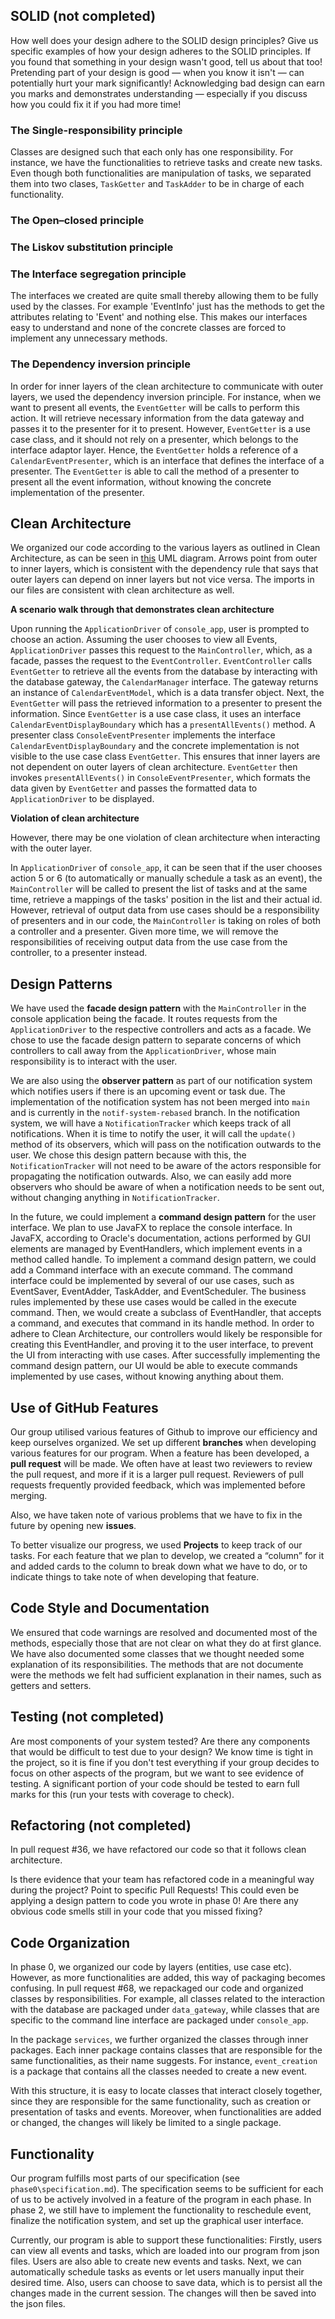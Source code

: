 ## SOLID (not completed)

How well does your design adhere to the SOLID design principles?
Give us specific examples of how your design adheres to the SOLID principles.
If you found that something in your design wasn't good, tell us about that too!
Pretending part of your design is good — when you know it isn't — can potentially hurt your mark significantly!
Acknowledging bad design can earn you marks and demonstrates understanding — especially if you discuss how you could fix it if you had more time!


###  The Single-responsibility principle

Classes are designed such that each only has one responsibility. For instance,
we have the functionalities to retrieve tasks and create new tasks. Even though both
functionalities are manipulation of tasks, we separated them into two clases, `TaskGetter`
and `TaskAdder` to be in charge of each functionality.

### The Open–closed principle


### The Liskov substitution principle


### The Interface segregation principle
The interfaces we created are quite small thereby allowing them to be fully used by the classes. For example 'EventInfo' just has the methods to get the attributes relating to 'Event' and nothing else. This makes our interfaces easy to understand and none of the concrete classes are forced to implement any unnecessary methods.


### The Dependency inversion principle

In order for inner layers of the clean architecture to communicate with outer layers,
we used the dependency inversion principle. For instance, when we want to present all
events, the `EventGetter` will be calls to perform this action. It will retrieve necessary information
from the data gateway and passes it to the presenter for it to present. However, 
`EventGetter` is a use case class, and it should not rely on a presenter, which belongs
to the interface adaptor layer. Hence, the `EventGetter` holds a reference of a `CalendarEventPresenter`, 
which is an interface that defines the interface of a presenter. The `EventGetter` is able to call the
method of a presenter to present all the event information, without knowing the concrete implementation
of the presenter.

## Clean Architecture

We organized our code according to the various layers as outlined in Clean Architecture, as can be seen in 
[this](https://drive.google.com/file/d/1MepffESg7WIG2lEm6N33ytD_fawoBvkP/view?usp=sharing) UML diagram. 
Arrows point from outer to inner layers, which is consistent with the dependency rule that says that outer layers 
can depend on inner layers but not vice versa. The imports in our files are consistent with clean architecture as well.

__A scenario walk through that demonstrates clean architecture__

Upon running the `ApplicationDriver` of `console_app`, user is prompted to choose an action. 
Assuming the user chooses to view all Events, `ApplicationDriver` passes this request to the `MainController`, which,
as a facade, passes the request to the `EventController`. `EventController` calls `EventGetter` to retrieve all the
events from the database by interacting with the database gateway, the `CalendarManager` interface. The gateway returns 
an instance of `CalendarEventModel`, which is a data transfer object. Next, the `EventGetter` will pass the 
retrieved information to a presenter to present the information. Since `EventGetter` is a use case class, it uses an 
interface `CalendarEventDisplayBoundary` which has a `presentAllEvents()` method. A presenter class `ConsoleEventPresenter`
implements the interface `CalendarEventDisplayBoundary` and the concrete implementation is not visible to the use case class
`EventGetter`. This ensures that inner layers are not dependent on outer layers of clean architecture. `EventGetter` then invokes
`presentAllEvents()` in `ConsoleEventPresenter`, which formats the data given by `EventGetter` and passes the formatted data to
`ApplicationDriver` to be displayed.

__Violation of clean architecture__

However, there may be one violation of clean architecture when interacting with the outer layer. 

In `ApplicationDriver` of `console_app`, it can be seen that if the user chooses action 5 or 6 
(to automatically or manually schedule a task as an event), the `MainController` will be called to present the list of 
tasks and at the same time, retrieve a mappings of the tasks' position in the list and their actual id. 
However, retrieval of output data from use cases should be a responsibility of presenters and in our code, 
the `MainController` is taking on roles of both a controller and a presenter.
Given more time, we will remove the responsibilities of receiving output data from the use case from the controller, 
to a presenter instead. 

## Design Patterns

We have used the **facade design pattern** with the `MainController` in the console application being 
the facade. It routes requests from the `ApplicationDriver` to the respective controllers and acts as a facade.
We chose to use the facade design pattern to separate concerns of which controllers to call away from
the `ApplicationDriver`, whose main responsibility is to interact with the user.

We are also using the **observer pattern** as part of our notification system which
notifies users if there is an upcoming event or task due. The implementation of the notification
system has not been merged into `main` and is currently in the `notif-system-rebased` branch.
In the notification system, we will have a `NotificationTracker` which keeps track of all notifications.
When it is time to notify the user, it will call the `update()` method of its observers, which will pass
on the notification outwards to the user. We chose this design pattern because with this, the `NotificationTracker`
will not need to be aware of the actors responsible for propagating the notification outwards. Also, we can easily 
add more observers who should be aware of when a notification needs to be sent out, without changing anything in 
`NotificationTracker`.

In the future, we could implement a **command design pattern** for the user interface. We plan to use JavaFX to replace the console
interface. In JavaFX, according to Oracle's documentation, actions performed by GUI elements are managed by EventHandlers,
which implement events in a method called handle. To implement a command design pattern, we could add a Command interface with
an execute command. The command interface could be implemented by several of our use cases, such as EventSaver, EventAdder, TaskAdder, and EventScheduler.
The business rules implemented by these use cases would be called in the execute command. Then, we would create a subclass of EventHandler,
that accepts a command, and executes that command in its handle method. In order to adhere to Clean Architecture, our controllers
would likely be responsible for creating this EventHandler, and proving it to the user interface, to prevent the UI from interacting with use cases.
After successfully implementing the command design pattern, our UI would be able to execute commands implemented by use cases,
without knowing anything about them.

## Use of GitHub Features

Our group utilised various features of Github to improve our efficiency and keep ourselves organized. 
We set up different **branches** when developing various features for our program. When a feature has been developed, 
a **pull request** will be made. We often have at least two reviewers to review the pull request, 
and more if it is a larger pull request. Reviewers of pull requests frequently provided feedback, which was implemented before
merging.

Also, we have taken note of various problems that we have to fix in the future by opening new **issues**. 

To better visualize our progress, we used **Projects** to keep track of our tasks. For each feature that we 
plan to develop, we created a “column” for it and added cards to the column to break down what we have to do, 
or to indicate things to take note of when developing that feature.

## Code Style and Documentation

We ensured that code warnings are resolved and documented most of the methods, especially those that are 
not clear on what they do at first glance. We have also documented some classes that we thought needed 
some explanation of its responsibilities. The methods that are not documente were the methods we felt had sufficient explanation in their names, such as getters and setters.

## Testing (not completed)

Are most components of your system tested? Are there any components that would be difficult to test due to your design?
We know time is tight in the project, so it is fine if you don't test everything if your group decides to focus on other aspects of the program, but we want to see evidence of testing.
A significant portion of your code should be tested to earn full marks for this (run your tests with coverage to check).

## Refactoring (not completed)

In pull request #36, we have refactored our code so that it follows clean architecture.

Is there evidence that your team has refactored code in a meaningful way during the project?
Point to specific Pull Requests!
This could even be applying a design pattern to code you wrote in phase 0!
Are there any obvious code smells still in your code that you missed fixing?

## Code Organization

In phase 0, we organized our code by layers (entities, use case etc). However, as more functionalities 
are added, this way of packaging becomes confusing. In pull request #68, we repackaged our code 
and organized classes by responsibilities. For example, all classes related to the interaction with 
the database are packaged under `data_gateway`, while classes that are specific to the command line 
interface are packaged under `console_app`.  

In the package `services`, we further organized the classes through inner packages. 
Each inner package contains classes that are responsible for the same functionalities, 
as their name suggests. For instance, `event_creation` is a package that contains all the 
classes needed to create a new event.

With this structure, it is easy to locate classes that interact closely together, since they 
are responsible for the same functionality, such as creation or presentation of tasks and events. 
Moreover, when functionalities are added or changed, the changes will likely be limited to a single package.

## Functionality

Our program fulfills most parts of our specification (see `phase0\specification.md`).
The specification seems to be sufficient for each of us to be actively involved in
a feature of the program in each phase. In phase 2, we still have to implement the functionality
to reschedule event, finalize the notification system, and set up the graphical user interface.

Currently, our program is able to support these functionalities:
Firstly, users can view all events and tasks, which are loaded into our program from json files.
Users are also able to create new events and tasks. Next, we can automatically schedule tasks as events
or let users manually input their desired time. Also, users can choose to save data, which
is to persist all the changes made in the current session. The changes will then be saved into the json files.
